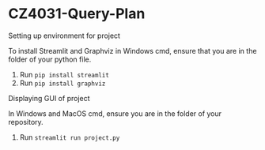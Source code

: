 # CZ4031-Query-Plan

Setting up environment for project

To install Streamlit and Graphviz in Windows cmd, ensure that you are in the folder of your python file.

1. Run ```pip install streamlit```
2. Run ```pip install graphviz```

Displaying GUI of project

In Windows and MacOS cmd, ensure you are in the folder of your repository.
1. Run ```streamlit run project.py```

